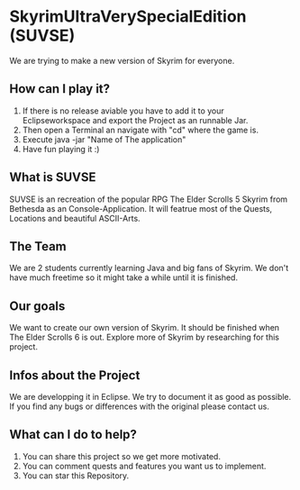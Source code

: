 # SkyrimUltraVerySpecialEdition (SUVSE)

We are trying to make a new version of Skyrim for everyone.

## How can I play it?

1. If there is no release aviable you have to add it to your Eclipseworkspace and export the Project as an runnable Jar.
2. Then open a Terminal an navigate with "cd" where the game is.
3. Execute java -jar "Name of The application"
4. Have fun playing it :)

## What is SUVSE

SUVSE is an recreation of the popular RPG The Elder Scrolls 5 Skyrim from Bethesda as an Console-Application.
It will featrue most of the Quests, Locations and beautiful ASCII-Arts.

## The Team

We are 2 students currently learning Java and big fans of Skyrim. 
We don't have much freetime so it might take a while until it is finished.

## Our goals

We want to create our own version of Skyrim.
It should be finished when The Elder Scrolls 6 is out.
Explore more of Skyrim by researching for this project.

## Infos about the Project

We are developping it in Eclipse.
We try to document it as good as possible.
If you find any bugs or differences with the original please contact us.

## What can I do to help?

1. You can share this project so we get more motivated.
2. You can comment quests and features you want us to implement.
3. You can star this Repository.
